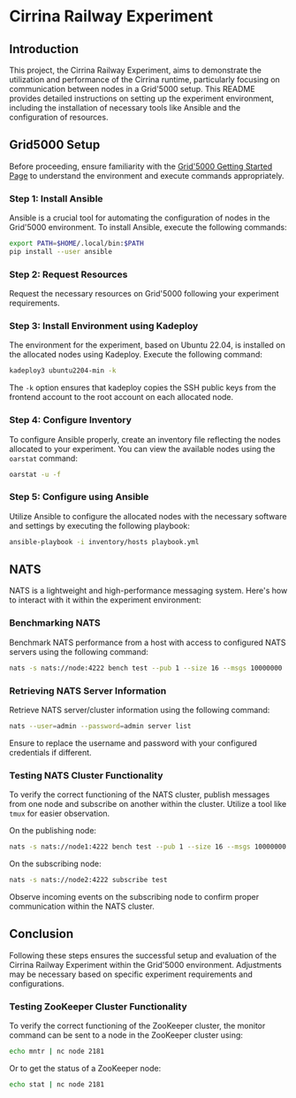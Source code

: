 # Cirrina Railway Experiment

## Introduction

This project, the Cirrina Railway Experiment, aims to demonstrate the utilization and performance of the Cirrina runtime, particularly focusing
on communication between nodes in a Grid'5000 setup. This README provides detailed instructions on setting up the experiment environment,
including the installation of necessary tools like Ansible and the configuration of resources.

## Grid5000 Setup

Before proceeding, ensure familiarity with the [Grid'5000 Getting Started Page](https://www.grid5000.fr/w/Getting_Started) to understand the
environment and execute commands appropriately.

### Step 1: Install Ansible

Ansible is a crucial tool for automating the configuration of nodes in the Grid'5000 environment. To install Ansible, execute the following
commands:

```bash
export PATH=$HOME/.local/bin:$PATH
pip install --user ansible
```

### Step 2: Request Resources

Request the necessary resources on Grid'5000 following your experiment requirements.

### Step 3: Install Environment using Kadeploy

The environment for the experiment, based on Ubuntu 22.04, is installed on the allocated nodes using Kadeploy. Execute the following command:

```bash
kadeploy3 ubuntu2204-min -k
```

The `-k` option ensures that kadeploy copies the SSH public keys from the frontend account to the root account on each allocated node.

### Step 4: Configure Inventory

To configure Ansible properly, create an inventory file reflecting the nodes allocated to your experiment. You can view the available nodes
using the `oarstat` command:

```bash
oarstat -u -f
```

### Step 5: Configure using Ansible

Utilize Ansible to configure the allocated nodes with the necessary software and settings by executing the following playbook:

```bash
ansible-playbook -i inventory/hosts playbook.yml
```

## NATS

NATS is a lightweight and high-performance messaging system. Here's how to interact with it within the experiment environment:

### Benchmarking NATS

Benchmark NATS performance from a host with access to configured NATS servers using the following command:

```bash
nats -s nats://node:4222 bench test --pub 1 --size 16 --msgs 10000000
```

### Retrieving NATS Server Information

Retrieve NATS server/cluster information using the following command:

```bash
nats --user=admin --password=admin server list
```

Ensure to replace the username and password with your configured credentials if different.

### Testing NATS Cluster Functionality

To verify the correct functioning of the NATS cluster, publish messages from one node and subscribe on another within the cluster. Utilize a
tool like `tmux` for easier observation.

On the publishing node:

```bash
nats -s nats://node1:4222 bench test --pub 1 --size 16 --msgs 10000000
```

On the subscribing node:

```bash
nats -s nats://node2:4222 subscribe test
```

Observe incoming events on the subscribing node to confirm proper communication within the NATS cluster.

## Conclusion

Following these steps ensures the successful setup and evaluation of the Cirrina Railway Experiment within the Grid'5000 environment.
Adjustments may be necessary based on specific experiment requirements and configurations.

### Testing ZooKeeper Cluster Functionality

To verify the correct functioning of the ZooKeeper cluster, the monitor command can be sent to a node in the ZooKeeper cluster using:

```bash
echo mntr | nc node 2181
```

Or to get the status of a ZooKeeper node:

```bash
echo stat | nc node 2181
```
